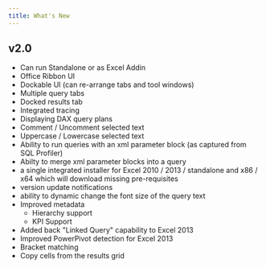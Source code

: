 ```yaml
---
title: What's New
---
```


## v2.0
* Can run Standalone or as Excel Addin 
* Office Ribbon UI
* Dockable UI (can re-arrange tabs and tool windows)
* Multiple query tabs
* Docked results tab
* Integrated tracing
* Displaying DAX query plans
* Comment / Uncomment selected text
* Uppercase / Lowercase selected text
* Ability to run queries with an xml parameter block (as captured from SQL Profiler)
* Abilty to merge xml parameter blocks into a query
* a single integrated installer for Excel 2010 / 2013 / standalone and  x86 / x64 which will download missing pre-requisites
* version update notifications
* ability to dynamic change the font size of the query text
* Improved metadata 
	* Hierarchy support
	* KPI Support
* Added back "Linked Query" capability to Excel 2013
* Improved PowerPivot detection for Excel 2013
* Bracket matching
* Copy cells from the results grid
